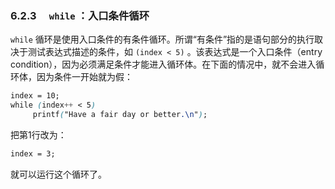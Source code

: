 ### 6.2.3　 `while` ：入口条件循环

`while` 循环是使用入口条件的有条件循环。所谓“有条件”指的是语句部分的执行取决于测试表达式描述的条件，如 `(index < 5)` 。该表达式是一个入口条件（entry condition），因为必须满足条件才能进入循环体。在下面的情况中，就不会进入循环体，因为条件一开始就为假：

```css
index = 10;
while (index++ < 5)
     printf("Have a fair day or better.\n");
```

把第1行改为：

```css
index = 3;
```

就可以运行这个循环了。

